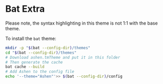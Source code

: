 # Bat Extra

Please note, the syntax highlighting in this theme is not 1:1 with the base theme.

To install the `bat` theme:

```Bash
mkdir -p "$(bat --config-dir)/themes"
cd "$(bat --config-dir)/themes"
# Download ashen.tmTheme and put it in this folder
# Then generate the cache
bat cache --build
# Add Ashen to the config file
echo '--theme="Ashen"'>> $(bat --config-dir)/config

```
